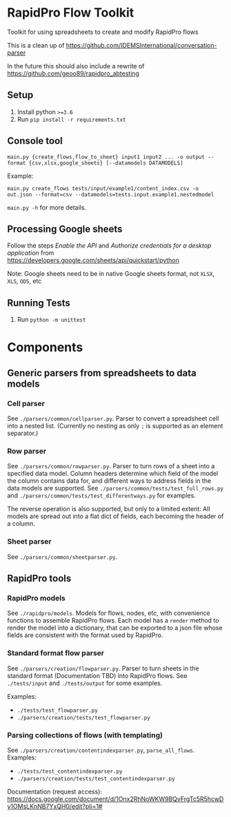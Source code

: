 # RapidPro Flow Toolkit
Toolkit for using spreadsheets to create and modify RapidPro flows 

This is a clean up of https://github.com/IDEMSInternational/conversation-parser

In the future this should also include a rewrite of https://github.com/geoo89/rapidpro_abtesting

## Setup
1. Install python `>=3.6`
2. Run `pip install -r requirements.txt`

## Console tool
```
main.py {create_flows,flow_to_sheet} input1 input2 ... -o output --format {csv,xlsx,google_sheets} [--datamodels DATAMODELS]
```

Example:
```
main.py create_flows tests/input/example1/content_index.csv -o out.json --format=csv --datamodels=tests.input.example1.nestedmodel
```

`main.py -h` for more details.

## Processing Google sheets

Follow the steps _Enable the API_ and _Authorize credentials for a desktop application_ from 
https://developers.google.com/sheets/api/quickstart/python

Note: Google sheets need to be in native Google sheets format,
not `XLSX`, `XLS`, `ODS`, etc

## Running Tests
1. Run `python -m unittest`

# Components

## Generic parsers from spreadsheets to data models

### Cell parser

See `./parsers/common/cellparser.py`. Parser to convert a spreadsheet cell
into a nested list. (Currently no nesting as only `;` is supported as an
element separator.)

### Row parser

See `./parsers/common/rowparser.py`. Parser to turn rows of a sheet
into a specified data model. Column headers determine which field of the
model the column contains data for, and different ways to address fields
in the data models are supported. See `./parsers/common/tests/test_full_rows.py`
and `./parsers/common/tests/test_differentways.py` for examples.

The reverse operation is also supported, but only to a limited extent:
All models are spread out into a flat dict of fields, each becoming the
header of a column.

### Sheet parser

See `./parsers/common/sheetparser.py`.

## RapidPro tools

### RapidPro models

See `./rapidpro/models`. Models for flows, nodes, etc, with convenience
functions to assemble RapidPro flows. Each model has a `render` method
to render the model into a dictionary, that can be exported to a json
file whose fields are consistent with the format used by RapidPro.

### Standard format flow parser

See `./parsers/creation/flowparser.py`. Parser to turn sheets in
the standard format (Documentation TBD) into RapidPro flows.
See `./tests/input` and `./tests/output` for some examples.

Examples: 
- `./tests/test_flowparser.py`
- `./parsers/creation/tests/test_flowparser.py`

### Parsing collections of flows (with templating)

See `./parsers/creation/contentindexparser.py`, `parse_all_flows`.
Examples: 
- `./tests/test_contentindexparser.py`
- `./parsers/creation/tests/test_contentindexparser.py`

Documentation (request access): https://docs.google.com/document/d/1Onx2RhNoWKW9BQvFrgTc5R5hcwDy1OMsLKnNB7YxQH0/edit?pli=1#
